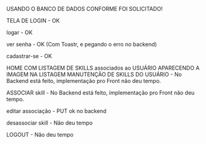 USANDO O BANCO DE DADOS CONFORME FOI SOLICITADO!

TELA DE LOGIN - OK

logar - OK

ver senha - OK (Com Toastr, e pegando o erro no backend)

cadastrar-se - OK

HOME COM LISTAGEM DE SKILLS associados ao USUÁRIO APARECENDO A IMAGEM NA LISTAGEM MANUTENÇÃO DE SKILLS DO USUÁRIO - No Backend está feito, implementação pro Front não deu tempo.

ASSOCIAR skill - No Backend está feito, implementação pro Front não deu tempo.

editar associação - PUT ok no backend

desassociar skill - Não deu tempo

LOGOUT - Não deu tempo
